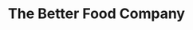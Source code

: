 ---
title: "The Better Food Company"
url: /bristol/the-better-food-company-sevier-street/
shop: supermarket
---